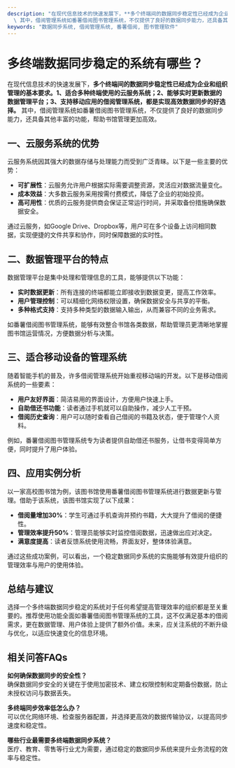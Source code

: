 ```yaml
---
description: "在现代信息技术的快速发展下，**多个终端间的数据同步稳定性已经成为企业和组织管理的基本要求。1、适合多种终端使用的云服务系统；2、能够实时更新数据的数据管理平台；3、支持移动应用的借阅管理系统，都是实现高效数据同步的好选择。**\
  \ 其中，借阅管理系统如番薯借阅图书管理系统，不仅提供了良好的数据同步能力，还具备其他丰富的功能，帮助书馆管理更加高效。"
keywords: "数据同步系统, 借阅管理系统, 番薯借阅, 图书管理软件"
---
```

# 多终端数据同步稳定的系统有哪些？

在现代信息技术的快速发展下，**多个终端间的数据同步稳定性已经成为企业和组织管理的基本要求。1、适合多种终端使用的云服务系统；2、能够实时更新数据的数据管理平台；3、支持移动应用的借阅管理系统，都是实现高效数据同步的好选择。** 其中，借阅管理系统如番薯借阅图书管理系统，不仅提供了良好的数据同步能力，还具备其他丰富的功能，帮助书馆管理更加高效。

## 一、云服务系统的优势

云服务系统因其强大的数据存储与处理能力而受到广泛青睐。以下是一些主要的优势：

- **可扩展性**：云服务允许用户根据实际需要调整资源，灵活应对数据流量变化。
- **成本效益**：大多数云服务采用按需付费模式，降低了企业的初始投资。
- **高可用性**：优质的云服务提供商会保证正常运行时间，并采取备份措施确保数据安全。
  
通过云服务，如Google Drive、Dropbox等，用户可在多个设备上访问相同数据，实现便捷的文件共享和协作，同时保障数据的实时性。

## 二、数据管理平台的特点

数据管理平台是集中处理和管理信息的工具，能够提供以下功能：

- **实时数据更新**：所有连接的终端都能立即接收到数据变更，提高工作效率。
- **用户管理控制**：可以精细化网络权限设置，确保数据安全与共享的平衡。
- **多种格式支持**：支持多种类型的数据输入输出，从而兼容不同的业务需求。
  
如番薯借阅图书管理系统，能够有效整合书馆各类数据，帮助管理员更清晰地掌握图书馆运营情况，方便数据分析与决策。

## 三、适合移动设备的管理系统

随着智能手机的普及，许多借阅管理系统开始重视移动端的开发。以下是移动借阅系统的一些要素：

- **用户友好界面**：简洁易用的界面设计，方便用户快速上手。
- **自助借还书功能**：读者通过手机就可以自助操作，减少人工干预。
- **借阅历史查询**：用户可以随时查看自己借阅的书籍及状态，便于管理个人资料。
  
例如，番薯借阅图书管理系统专为读者提供自助借还书服务，让借书变得简单方便，同时提升了用户体验。

## 四、应用实例分析

以一家高校图书馆为例，该图书馆使用番薯借阅图书管理系统进行数据更新与管理。借助于该系统，该图书馆实现了以下成果：

- **借阅量增加30%**：学生可通过手机查询并预约书籍，大大提升了借阅的便捷性。
- **管理效率提升50%**：管理员能够实时监控借阅数据，迅速做出应对决定。
- **满意度提高**：读者反馈系统使用流畅，界面友好，整体体验满意。

通过这些成功案例，可以看出，一个稳定数据同步系统的实施能够有效提升组织的管理效率与用户的使用体验。

## 总结与建议

选择一个多终端数据同步稳定的系统对于任何希望提高管理效率的组织都是至关重要的。推荐使用功能全面如番薯借阅图书管理系统的工具，这不仅满足基本的借阅需求，更在数据管理、用户体验上提供了额外价值。未来，应关注系统的不断升级与优化，以适应快速变化的信息环境。

## 相关问答FAQs

**如何确保数据同步的安全性？**  
确保数据同步安全的关键在于使用加密技术、建立权限控制和定期备份数据，防止未授权访问与数据丢失。

**多终端同步效率低怎么办？**  
可以优化网络环境、检查服务器配置，并选择更高效的数据传输协议，以提高同步速度和稳定性。

**哪些行业最需要多终端数据同步系统？**  
医疗、教育、零售等行业尤为需要，通过稳定的数据同步系统来提升业务流程的效率与稳定性。
